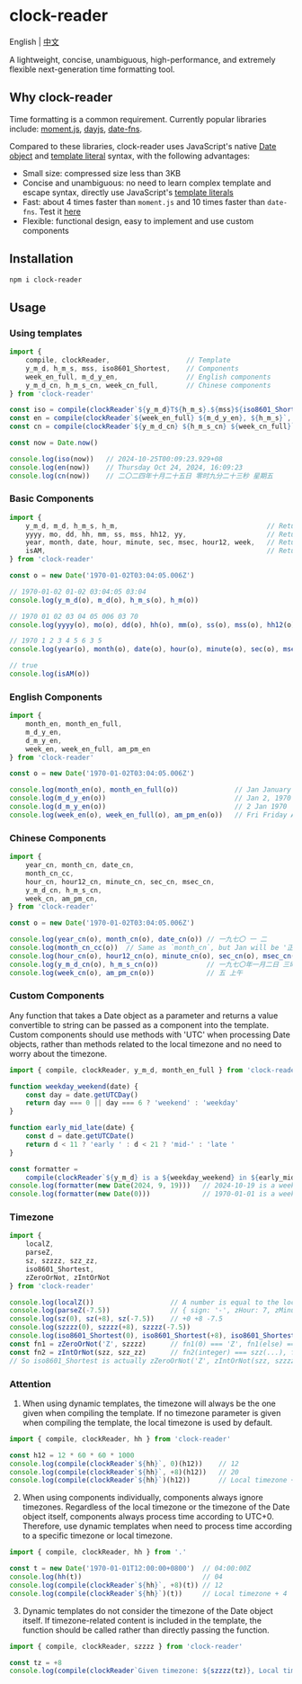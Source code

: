 # clock-reader

English | [中文](README_CN.md)

A lightweight, concise, unambiguous, high-performance, and extremely flexible next-generation time formatting tool.

## Why clock-reader

Time formatting is a common requirement. Currently popular libraries include: [moment.js](https://momentjs.com/), [dayjs](https://day.js.org/), [date-fns](https://date-fns.org/).

Compared to these libraries, clock-reader uses JavaScript's native [Date object](https://developer.mozilla.org/docs/Web/JavaScript/Reference/Global_Objects/Date) and [template literal](https://developer.mozilla.org/docs/Web/JavaScript/Reference/Template_literals) syntax, with the following advantages:

- Small size: compressed size less than 3KB
- Concise and unambiguous: no need to learn complex template and escape syntax, directly use JavaScript's [template literals](https://developer.mozilla.org/docs/Web/JavaScript/Reference/Template_literals)
- Fast: about 4 times faster than `moment.js` and 10 times faster than `date-fns`. Test it [here](https://codepen.io/wzh19960613/pen/PoMOXLX)
- Flexible: functional design, easy to implement and use custom components

## Installation

```bash
npm i clock-reader
```

## Usage

### Using templates

```javascript
import {
    compile, clockReader,                   // Template
    y_m_d, h_m_s, mss, iso8601_Shortest,    // Components
    week_en_full, m_d_y_en,                 // English components
    y_m_d_cn, h_m_s_cn, week_cn_full,       // Chinese components
} from 'clock-reader'

const iso = compile(clockReader`${y_m_d}T${h_m_s}.${mss}${iso8601_Shortest()}`)
const en = compile(clockReader`${week_en_full} ${m_d_y_en}, ${h_m_s}`, +0)
const cn = compile(clockReader`${y_m_d_cn} ${h_m_s_cn} ${week_cn_full}`, +8)

const now = Date.now()

console.log(iso(now))   // 2024-10-25T00:09:23.929+08
console.log(en(now))    // Thursday Oct 24, 2024, 16:09:23
console.log(cn(now))    // 二〇二四年十月二十五日 零时九分二十三秒 星期五
```

### Basic Components

```javascript
import {
    y_m_d, m_d, h_m_s, h_m,                                     // Return fixed-length string
    yyyy, mo, dd, hh, mm, ss, mss, hh12, yy,                    // Return fixed-length string
    year, month, date, hour, minute, sec, msec, hour12, week,   // Return number
    isAM,                                                       // Return boolean
} from 'clock-reader'

const o = new Date('1970-01-02T03:04:05.006Z')

// 1970-01-02 01-02 03:04:05 03:04
console.log(y_m_d(o), m_d(o), h_m_s(o), h_m(o))

// 1970 01 02 03 04 05 006 03 70
console.log(yyyy(o), mo(o), dd(o), hh(o), mm(o), ss(o), mss(o), hh12(o), yy(o))

// 1970 1 2 3 4 5 6 3 5
console.log(year(o), month(o), date(o), hour(o), minute(o), sec(o), msec(o), hour12(o), week(o))

// true
console.log(isAM(o))
```

### English Components

```javascript
import {
    month_en, month_en_full,
    m_d_y_en,
    d_m_y_en,
    week_en, week_en_full, am_pm_en
} from 'clock-reader'

const o = new Date('1970-01-02T03:04:05.006Z')

console.log(month_en(o), month_en_full(o))              // Jan January
console.log(m_d_y_en(o))                                // Jan 2, 1970
console.log(d_m_y_en(o))                                // 2 Jan 1970
console.log(week_en(o), week_en_full(o), am_pm_en(o))   // Fri Friday AM
```

### Chinese Components

```javascript
import {
    year_cn, month_cn, date_cn,
    month_cn_cc, 
    hour_cn, hour12_cn, minute_cn, sec_cn, msec_cn,
    y_m_d_cn, h_m_s_cn,
    week_cn, am_pm_cn,
} from 'clock-reader'

const o = new Date('1970-01-02T03:04:05.006Z')

console.log(year_cn(o), month_cn(o), date_cn(o)) // 一九七〇 一 二
console.log(month_cn_cc(o))  // Same as `month_cn`, but Jan will be '正' and Dec will be '腊'
console.log(hour_cn(o), hour12_cn(o), minute_cn(o), sec_cn(o), msec_cn(o))  // 三 三 四 五 六
console.log(y_m_d_cn(o), h_m_s_cn(o))            // 一九七〇年一月二日 三时四分五秒
console.log(week_cn(o), am_pm_cn(o))             // 五 上午
```

### Custom Components

Any function that takes a Date object as a parameter and returns a value convertible to string can be passed as a component into the template. Custom components should use methods with 'UTC' when processing Date objects, rather than methods related to the local timezone and no need to worry about the timezone.

```javascript
import { compile, clockReader, y_m_d, month_en_full } from 'clock-reader'

function weekday_weekend(date) {
    const day = date.getUTCDay()
    return day === 0 || day === 6 ? 'weekend' : 'weekday'
}

function early_mid_late(date) {
    const d = date.getUTCDate()
    return d < 11 ? 'early ' : d < 21 ? 'mid-' : 'late '
}

const formatter =
    compile(clockReader`${y_m_d} is a ${weekday_weekend} in ${early_mid_late}${month_en_full}.`)
console.log(formatter(new Date(2024, 9, 19)))   // 2024-10-19 is a weekend in mid-October.
console.log(formatter(new Date(0)))             // 1970-01-01 is a weekday in early January.
```

### Timezone

```javascript
import { 
    localZ, 
    parseZ,
    sz, szzzz, szz_zz, 
    iso8601_Shortest,
    zZeroOrNot, zIntOrNot
} from 'clock-reader'

console.log(localZ())                   // A number is equal to the local timezone in hours
console.log(parseZ(-7.5))               // { sign: '-', zHour: 7, zMinute: 30 }
console.log(sz(0), sz(+8), sz(-7.5))    // +0 +8 -7.5 
console.log(szzzz(0), szzzz(+8), szzzz(-7.5))                                   // +0000 +0800 -0730
console.log(iso8601_Shortest(0), iso8601_Shortest(+8), iso8601_Shortest(-7.5))  // Z +08 -0730
const fn1 = zZeroOrNot('Z', szzzz)      // fn1(0) === 'Z', fn1(else) === szzzz(...)
const fn2 = zIntOrNot(szz, szz_zz)      // fn2(integer) === szz(...), fn2(else) === szz_zz(...)
// So iso8601_Shortest is actually zZeroOrNot('Z', zIntOrNot(szz, szzzz))
```

### Attention

1. When using dynamic templates, the timezone will always be the one given when compiling the template. If no timezone parameter is given when compiling the template, the local timezone is used by default.

```javascript
import { compile, clockReader, hh } from 'clock-reader'

const h12 = 12 * 60 * 60 * 1000
console.log(compile(clockReader`${hh}`, 0)(h12))    // 12
console.log(compile(clockReader`${hh}`, +8)(h12))   // 20
console.log(compile(clockReader`${hh}`)(h12))       // Local timezone + 12
```

2. When using components individually, components always ignore timezones. Regardless of the local timezone or the timezone of the Date object itself, components always process time according to UTC+0. Therefore, use dynamic templates when need to process time according to a specific timezone or local timezone.

```javascript
import { compile, clockReader, hh } from '.'

const t = new Date('1970-01-01T12:00:00+0800')  // 04:00:00Z
console.log(hh(t))                              // 04
console.log(compile(clockReader`${hh}`, +8)(t)) // 12
console.log(compile(clockReader`${hh}`)(t))     // Local timezone + 4
```

3. Dynamic templates do not consider the timezone of the Date object itself. If timezone-related content is included in the template, the function should be called rather than directly passing the function.

```javascript
import { compile, clockReader, szzzz } from 'clock-reader'

const tz = +8
console.log(compile(clockReader`Given timezone: ${szzzz(tz)}, Local timezone: ${szzzz()}`, tz)(0))
```
